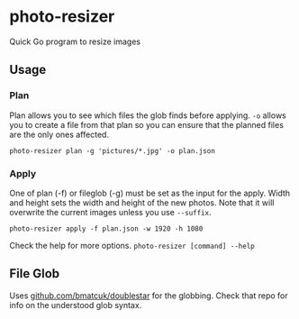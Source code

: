 # photo-resizer

Quick Go program to resize images

## Usage

### Plan
Plan allows you to see which files the glob finds before applying. `-o` allows you to create a file from that plan so you can ensure that the planned files are the only ones affected.
```
photo-resizer plan -g 'pictures/*.jpg' -o plan.json
```

### Apply
One of plan (-f) or fileglob (-g) must be set as the input for the apply. Width and height sets the width and height of the new photos. Note that it will overwrite the current images unless you use `--suffix`.
```
photo-resizer apply -f plan.json -w 1920 -h 1080
```

Check the help for more options. `photo-resizer [command] --help`


## File Glob
Uses [github.com/bmatcuk/doublestar](github.com/bmatcuk/doublestar) for the globbing. Check that repo for info on the understood glob syntax.
